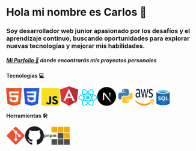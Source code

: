 # Hola mi nombre es Carlos 👋

### Soy desarrollador web junior apasionado por los desafíos y el aprendizaje continuo, buscando oportunidades para explorar nuevas tecnologías y mejorar mis habilidades.
 
##### [Mi Porfolio 📁](carlos-portafolio.vercel.app) donde encontrarás mis proyectos personales

**Tecnologías 💻**

<img src="img/HTML5_logo.svg" alt="HTML5" width="42"><img src="img/CSS3_logo.svg" alt="CSS" width="50"><img src="img/JavaScript-logo.svg" alt="javaScript" width="50"><img src="img/angular.svg" alt="angular" width="50"><img src="img/react.svg" alt="react" width="50"><img src="img/N-js.svg" alt="next.js" width="50"><img src="img/Python-logo.svg" alt="python" width="50"><img src="img/AWS.svg" alt="AWS" width="50" height="45"><img src="img/SQL.svg" alt="SQL icon" width="50" height="45">

**Herramientas 🛠️**

<img src="img/Git_icon.svg" alt="git" width="50"><img src="img/github.svg" alt="github" width="50"><img src="img/pnpm.svg" alt="pnpm icon" width="70">
<!--
**carlos1297/carlos1297** is a ✨ _special_ ✨ repository because its `README.md` (this file) appears on your GitHub profile.

Here are some ideas to get you started:

- 🔭 I’m currently working on ...
- 🌱 I’m currently learning ...
- 👯 I’m looking to collaborate on ...
- 🤔 I’m looking for help with ...
- 💬 Ask me about ...
- 📫 How to reach me: ...
- 😄 Pronouns: ...
- ⚡ Fun fact: ...
-->
